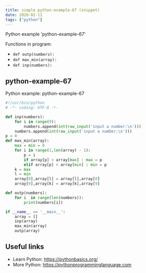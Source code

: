```yaml
---
title: simple python-example-67 (snippet)
date: 2020-02-11
tags: ["python"]
---
```

Python example 'python-example-67'

Functions in program: 
* `def outp(numbers):`
* `def max_min(array):`
* `def inp(numbers):`

## python-example-67

Python example: python-example-67

```python
#!/usr/bin/python
# -*- coding: UTF-8 -*-

def inp(numbers):
    for i in range(9):
        numbers.append(int(raw_input('input a number:\n')))
    numbers.append(int(raw_input('input a number:\n')))
p = 0
def max_min(array):
    max = min = 0
    for i in range(1,len(array) - 1):
        p = i
        if array[p] > array[max] : max = p
        elif array[p] < array[min] : min = p
    k = max
    l = min
    array[0],array[l] = array[l],array[0]
    array[9],array[k] = array[k],array[9]

def outp(numbers):
    for i  in range(len(numbers)):
        print(numbers[i])

if __name__ == '__main__':
    array = []
    inp(array)
    max_min(array)
    outp(array)


```

## Useful links

- Learn Python: https://pythonbasics.org/
- More Python: https://pythonprogramminglanguage.com
